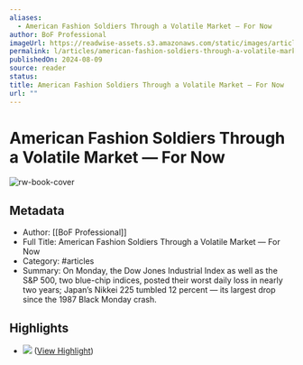 ```yaml
---
aliases:
  - American Fashion Soldiers Through a Volatile Market — For Now
author: BoF Professional
imageUrl: https://readwise-assets.s3.amazonaws.com/static/images/article3.5c705a01b476.png
permalink: l/articles/american-fashion-soldiers-through-a-volatile-market-for-now
publishedOn: 2024-08-09
source: reader
status: 
title: American Fashion Soldiers Through a Volatile Market — For Now
url: ""
---
```

# American Fashion Soldiers Through a Volatile Market — For Now

![rw-book-cover](https://readwise-assets.s3.amazonaws.com/static/images/article3.5c705a01b476.png)

## Metadata

- Author: [[BoF Professional]]
- Full Title: American Fashion Soldiers Through a Volatile Market — For Now
- Category: #articles
- Summary: On Monday, the Dow Jones Industrial Index as well as the S&P 500, two blue-chip indices, posted their worst daily loss in nearly two years; Japan’s Nikkei 225 tumbled 12 percent — its largest drop since the 1987 Black Monday crash.

## Highlights

- ![](https://img.businessoffashion.com/resizer/v2/NH2DB3LNKZEMZEGXL62HZSQ2UU.jpg?auth=1d51a64acb9147f13bbf8442dc320e2721aad41d983b8d4f181a6178bb0d3f6f&width=1200) ([View Highlight](https://read.readwise.io/read/01j50tvd8mcw1qw789yf637csh))
